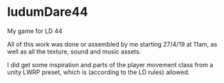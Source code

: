 # ludumDare44
My game for LD 44

All of this work was done or assembled by me starting 27/4/19 at 11am, as well as all the texture, sound and music assets. 

I did get some inspiration and parts of the player movement class from a unity LWRP preset, which is (according to the LD rules) allowed.
